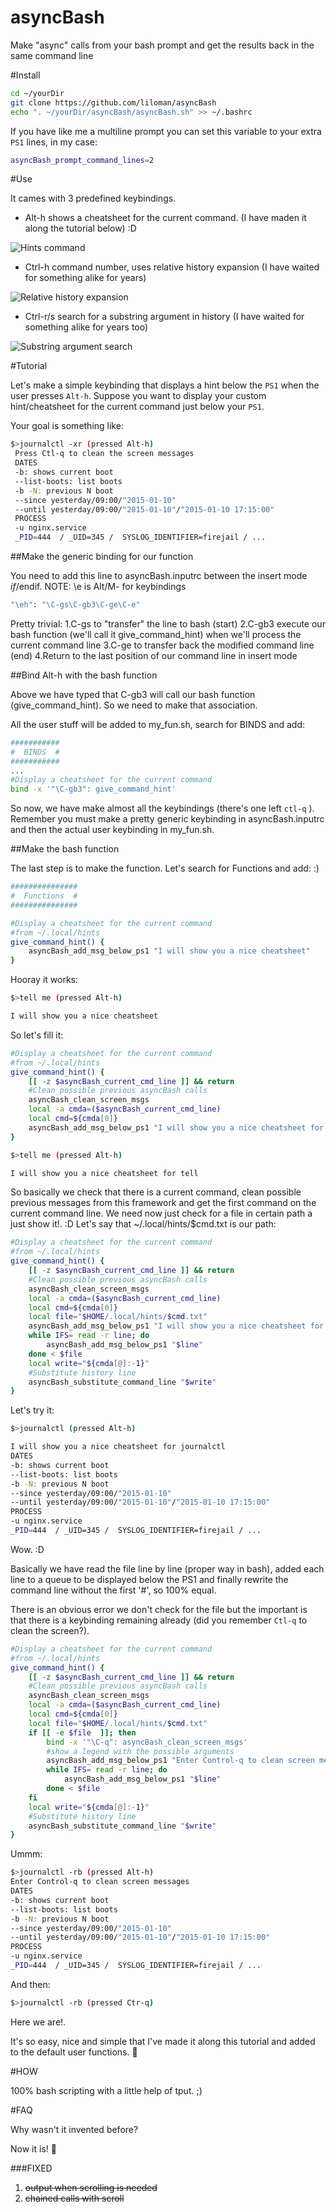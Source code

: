 # asyncBash

Make "async" calls from your bash prompt and get the results back in the same command line

#Install

```bash
cd ~/yourDir
git clone https://github.com/liloman/asyncBash
echo ". ~/yourDir/asyncBash/asyncBash.sh" >> ~/.bashrc
```

If you have like me a multiline prompt you can set this variable to your extra `PS1` lines, in my case:

```bash
asyncBash_prompt_command_lines=2 
```

#Use

It cames with 3 predefined keybindings.
* Alt-h shows a cheatsheet for the current command. (I have maden it along the tutorial below) :D

![Hints command](images/hints.gif "Hints gif")

* Ctrl-h command number, uses relative history expansion (I have waited for something alike for years)

![Relative history expansion](images/history.gif "Relative history expansion")


* Ctrl-r/s search for a substring argument in history (I have waited for something alike for years too)

![Substring argument search](images/substring.gif "Substring argument search")


#Tutorial

Let's make a simple keybinding that displays a hint below the `PS1` when the user presses `Alt-h`.
Suppose you want to display your custom hint/cheatsheet for the current command just below your `PS1`.

Your goal is something like:

```bash
$>journalctl -xr (pressed Alt-h)
 Press Ctl-q to clean the screen messages
 DATES
 -b: shows current boot
 --list-boots: list boots
 -b -N: previous N boot
 --since yesterday/09:00/"2015-01-10"
 --until yesterday/09:00/"2015-01-10"/"2015-01-10 17:15:00"
 PROCESS
 -u nginx.service
 _PID=444  / _UID=345 /  SYSLOG_IDENTIFIER=firejail / ...
```

##Make the generic binding for our function

You need to add this line to asyncBash.inputrc between the insert mode $if/$endif.
NOTE: \e is Alt/M- for keybindings

```bash
"\eh": "\C-gs\C-gb3\C-ge\C-e"
```
Pretty trivial:
1.C-gs to "transfer" the line to bash (start)
2.C-gb3 execute our bash function (we'll call it give_command_hint) when we'll process the current command line
3.C-ge to transfer back the modified command line (end)
4.Return to the last position of our command line in insert mode


##Bind Alt-h with the bash function

Above we have typed that C-gb3 will call our bash function (give_command_hint).
So we need to make that association.

All the user stuff will be added to my_fun.sh, search for BINDS and add:


```bash
###########
#  BINDS  #
###########
...
#Display a cheatsheet for the current command
bind -x '"\C-gb3": give_command_hint'

```

So now, we have make almost all the keybindings (there's one left `ctl-q` ).
Remember you must make a pretty generic keybinding in asyncBash.inputrc and then the actual user keybinding in my_fun.sh.


##Make the bash function

The last step is to make the function. Let's search for Functions and add: :)


```bash
###############
#  Functions  #
###############

#Display a cheatsheet for the current command
#from ~/.local/hints
give_command_hint() {
    asyncBash_add_msg_below_ps1 "I will show you a nice cheatsheet"
}
```

Hooray it works:

```bash
$>tell me (pressed Alt-h)

I will show you a nice cheatsheet
```

So let's fill it:

```bash
#Display a cheatsheet for the current command
#from ~/.local/hints
give_command_hint() {
    [[ -z $asyncBash_current_cmd_line ]] && return
    #Clean possible previous asyncBash calls
    asyncBash_clean_screen_msgs
    local -a cmda=($asyncBash_current_cmd_line)
    local cmd=${cmda[0]}
    asyncBash_add_msg_below_ps1 "I will show you a nice cheatsheet for $cmd"
}
```

```bash
$>tell me (pressed Alt-h)

I will show you a nice cheatsheet for tell
```

So basically we check that there is a current command, clean possible previous messages from this framework and get the first command on the current command line.
We need now just check for a file in certain path a just show it!. :D
Let's say that ~/.local/hints/$cmd.txt is our path:

```bash
#Display a cheatsheet for the current command
#from ~/.local/hints
give_command_hint() {
    [[ -z $asyncBash_current_cmd_line ]] && return
    #Clean possible previous asyncBash calls
    asyncBash_clean_screen_msgs
    local -a cmda=($asyncBash_current_cmd_line)
    local cmd=${cmda[0]}
    local file="$HOME/.local/hints/$cmd.txt"
    asyncBash_add_msg_below_ps1 "I will show you a nice cheatsheet for $cmd"
    while IFS= read -r line; do 
        asyncBash_add_msg_below_ps1 "$line"
    done < $file
    local write="${cmda[@]:-1}"
    #Substitute history line
    asyncBash_substitute_command_line "$write"
}
```

Let's try it:

```bash
$>journalctl (pressed Alt-h)

I will show you a nice cheatsheet for journalctl
DATES
-b: shows current boot
--list-boots: list boots
-b -N: previous N boot
--since yesterday/09:00/"2015-01-10"
--until yesterday/09:00/"2015-01-10"/"2015-01-10 17:15:00"
PROCESS
-u nginx.service
_PID=444  / _UID=345 /  SYSLOG_IDENTIFIER=firejail / ...
```

Wow. :D

Basically we have read the file line by line (proper way in bash), added each line to a queue to be displayed below the PS1 and finally rewrite the command line without the first '#', so 100% equal.

There is an obvious error we don't check for the file but the important is that there is a keybinding remaining already (did you remember `Ctl-q` to clean the screen?).


```bash
#Display a cheatsheet for the current command
#from ~/.local/hints
give_command_hint() {
    [[ -z $asyncBash_current_cmd_line ]] && return
    #Clean possible previous asyncBash calls
    asyncBash_clean_screen_msgs
    local -a cmda=($asyncBash_current_cmd_line)
    local cmd=${cmda[0]}
    local file="$HOME/.local/hints/$cmd.txt"
    if [[ -e $file  ]]; then
        bind -x '"\C-q": asyncBash_clean_screen_msgs'
        #show a legend with the possible arguments
        asyncBash_add_msg_below_ps1 "Enter Control-q to clean screen messages" yes
        while IFS= read -r line; do 
            asyncBash_add_msg_below_ps1 "$line"
        done < $file
    fi
    local write="${cmda[@]:-1}"
    #Substitute history line
    asyncBash_substitute_command_line "$write"
}

```

Ummm:


```bash
$>journalctl -rb (pressed Alt-h)
Enter Control-q to clean screen messages
DATES
-b: shows current boot
--list-boots: list boots
-b -N: previous N boot
--since yesterday/09:00/"2015-01-10"
--until yesterday/09:00/"2015-01-10"/"2015-01-10 17:15:00"
PROCESS
-u nginx.service
_PID=444  / _UID=345 /  SYSLOG_IDENTIFIER=firejail / ...

```

And then: 

```bash
$>journalctl -rb (pressed Ctr-q)

```

Here we are!.


It's so easy, nice and simple that I've made it along this tutorial and added to the default user functions. :rocket:

#HOW

100% bash scripting with a little help of tput. ;)

#FAQ

Why wasn't it invented before?

Now it is! :roller_coaster:

###FIXED

1. ~~output when scrolling is needed~~
2. ~~chained calls with scroll~~

